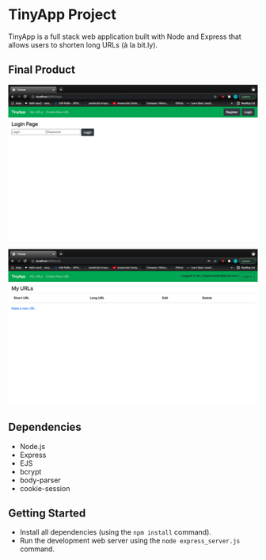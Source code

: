 # TinyApp Project

TinyApp is a full stack web application built with Node and Express that allows users to shorten long URLs (à la bit.ly).

## Final Product

!["screenshot Of Login Page"](https://github.com/jessonziegler/tinyapp/blob/master/docs/Screen%20Shot%20Of%20Login%20Page.png)

!["screenshot Of URLS Page"](https://github.com/jessonziegler/tinyapp/blob/master/docs/Screen%20Shot%20Of%20Urls%20Page.png)

## Dependencies

- Node.js
- Express
- EJS
- bcrypt
- body-parser
- cookie-session

## Getting Started

- Install all dependencies (using the `npm install` command).
- Run the development web server using the `node express_server.js` command.
